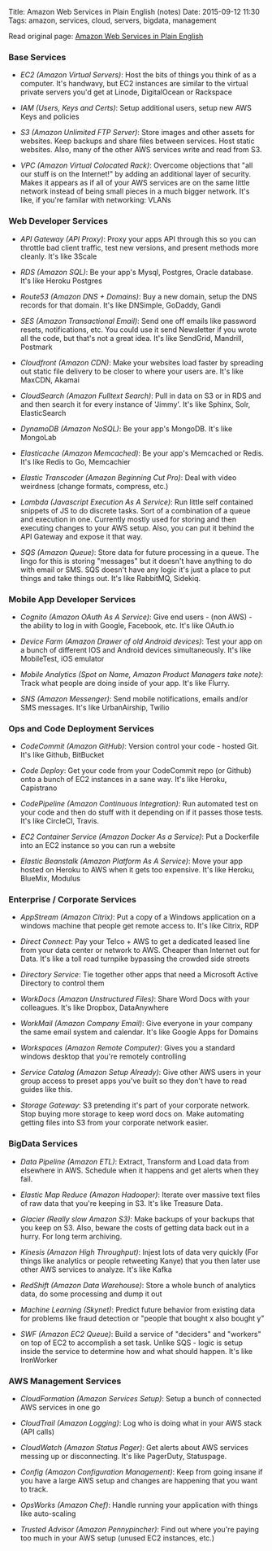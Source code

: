 Title: Amazon Web Services in Plain English (notes)
Date: 2015-09-12 11:30
Tags: amazon, services, cloud, servers, bigdata, management

Read original page: [Amazon Web Services in Plain English](https://www.expeditedssl.com/aws-in-plain-english)


### Base Services

- *EC2 (Amazon Virtual Servers)*: Host the bits of things you think of as a computer. It's handwavy, but EC2 
instances are similar to the virtual private servers you'd get at Linode, DigitalOcean or Rackspace

- *IAM (Users, Keys and Certs)*: Setup additional users, setup new AWS Keys and policies

- *S3 (Amazon Unlimited FTP Server)*: Store images and other assets for websites. Keep backups and share 
files between services. Host static websites. Also, many of the other AWS services write and read from S3.

- *VPC (Amazon Virtual Colocated Rack)*: Overcome objections that "all our stuff is on the Internet!" by 
adding an additional layer of security. Makes it appears as if all of your AWS services are on the same 
little network instead of being small pieces in a much bigger network. It's like, if you're familar with networking: VLANs


### Web Developer Services

- *API Gateway (API Proxy)*: Proxy your apps API through this so you can throttle bad client traffic, test 
new versions, and present methods more cleanly. It's like 3Scale

- *RDS (Amazon SQL)*: Be your app's Mysql, Postgres, Oracle database. It's like Heroku Postgres

- *Route53 (Amazon DNS + Domains)*: Buy a new domain, setup the DNS records for that domain. It's like DNSimple, GoDaddy, Gandi

- *SES (Amazon Transactional Email)*: Send one off emails like password resets, notifications, etc. You could use it send 
Newsletter if you wrote all the code, but that's not a great idea. It's like SendGrid, Mandrill, Postmark

- *Cloudfront (Amazon CDN)*: Make your websites load faster by spreading out static file delivery to be closer to where your 
users are. It's like MaxCDN, Akamai

- *CloudSearch (Amazon Fulltext Search)*: Pull in data on S3 or in RDS and and then search it for every instance of 'Jimmy'. 
It's like Sphinx, Solr, ElasticSearch

- *DynamoDB (Amazon NoSQL)*: Be your app's MongoDB. It's like MongoLab

- *Elasticache (Amazon Memcached)*: Be your app's Memcached or Redis. It's like Redis to Go, Memcachier

- *Elastic Transcoder (Amazon Beginning Cut Pro)*: Deal with video weirdness (change formats, compress, etc.) 

- *Lambda (Javascript Execution As A Service)*: Run little self contained snippets of JS to do discrete tasks. Sort of 
a combination of a queue and execution in one. Currently mostly used for storing and then executing changes to your 
AWS setup. Also, you can put it behind the API Gateway and expose it that way.

- *SQS (Amazon Queue)*: Store data for future processing in a queue. The lingo for this is storing "messages" 
but it doesn't have anything to do with email or SMS. SQS doesn't have any logic it's just a place to put things and 
take things out. It's like RabbitMQ, Sidekiq.


### Mobile App Developer Services

- *Cognito (Amazon OAuth As A Service)*: Give end users - (non AWS) - the ability to log in with Google, Facebook, etc. 
It's like OAuth.io

- *Device Farm (Amazon Drawer of old Android devices)*: Test your app on a bunch of different IOS and Android devices simultaneously. 
It's like MobileTest, iOS emulator

- *Mobile Analytics (Spot on Name, Amazon Product Managers take note)*: Track what people are doing inside of your app. It's like Flurry.

- *SNS (Amazon Messenger)*: Send mobile notifications, emails and/or SMS messages. It's like UrbanAirship, Twilio


### Ops and Code Deployment Services

- *CodeCommit (Amazon GitHub)*: Version control your code - hosted Git. It's like Github, BitBucket

- *Code Deploy*: Get your code from your CodeCommit repo (or Github) onto a bunch of EC2 instances in a sane way. 
It's like Heroku, Capistrano

- *CodePipeline (Amazon Continuous Integration)*: Run automated test on your code and then do stuff with it depending on if 
it passes those tests. It's like CircleCI, Travis.

- *EC2 Container Service (Amazon Docker As a Service)*: Put a Dockerfile into an EC2 instance so you can run a website

- *Elastic Beanstalk (Amazon Platform As A Service)*: Move your app hosted on Heroku to AWS when it gets too expensive. 
It's like Heroku, BlueMix, Modulus


### Enterprise / Corporate Services

- *AppStream (Amazon Citrix)*: Put a copy of a Windows application on a windows machine that people get remote access to. 
It's like Citrix, RDP

- *Direct Connect*: Pay your Telco + AWS to get a dedicated leased line from your data center or network to AWS. Cheaper than 
Internet out for Data. It's like a toll road turnpike bypassing the crowded side streets

- *Directory Service*: Tie together other apps that need a Microsoft Active Directory to control them

- *WorkDocs (Amazon Unstructured Files)*: Share Word Docs with your colleagues. It's like Dropbox, DataAnywhere

- *WorkMail (Amazon Company Email)*: Give everyone in your company the same email system and calendar. It's like
Google Apps for Domains

- *Workspaces (Amazon Remote Computer)*: Gives you a standard windows desktop that you're remotely controlling

- *Service Catalog (Amazon Setup Already)*: Give other AWS users in your group access to preset apps you've built so they 
don't have to read guides like this. 

- *Storage Gateway*: S3 pretending it's part of your corporate network. Stop buying more storage to keep word docs on. 
Make automating getting files into S3 from your corporate network easier.


### BigData Services

- *Data Pipeline (Amazon ETL)*: Extract, Transform and Load data from elsewhere in AWS. Schedule when it happens and 
get alerts when they fail.

- *Elastic Map Reduce (Amazon Hadooper)*: Iterate over massive text files of raw data that you're keeping in S3. It's like
Treasure Data.

- *Glacier (Really slow Amazon S3)*: Make backups of your backups that you keep on S3. Also, beware the costs of getting 
data back out in a hurry. For long term archiving.

- *Kinesis (Amazon High Throughput)*: Injest lots of data very quickly (For things like analytics or people retweeting Kanye) 
that you then later use other AWS services to analyze. It's like Kafka

- *RedShift (Amazon Data Warehouse)*: Store a whole bunch of analytics data, do some processing and dump it out

- *Machine Learning (Skynet)*: Predict future behavior from existing data for problems like fraud detection or "people that 
bought x also bought y"

- *SWF (Amazon EC2 Queue)*: Build a service of "deciders" and "workers" on top of EC2 to accomplish a set task. Unlike 
SQS - logic is setup inside the service to determine how and what should happen. It's like IronWorker


### AWS Management Services

- *CloudFormation (Amazon Services Setup)*: Setup a bunch of connected AWS services in one go

- *CloudTrail (Amazon Logging)*: Log who is doing what in your AWS stack (API calls)

- *CloudWatch (Amazon Status Pager)*: Get alerts about AWS services messing up or disconnecting. It's like PagerDuty, Statuspage.

- *Config (Amazon Configuration Management)*: Keep from going insane if you have a large AWS setup and changes are happening 
that you want to track.

- *OpsWorks (Amazon Chef)*: Handle running your application with things like auto-scaling

- *Trusted Advisor (Amazon Pennypincher)*: Find out where you're paying too much in your AWS setup (unused EC2 instances, etc.)



